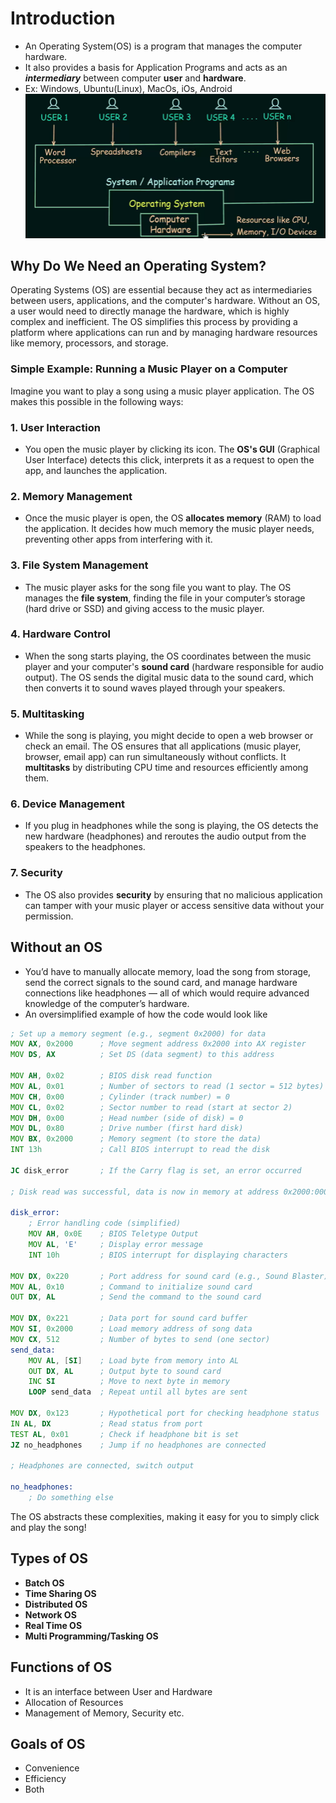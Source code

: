 # Introduction
- An Operating System(OS) is a program that  manages the computer hardware.
- It also provides a basis for Application Programs and acts as an ***intermediary*** between computer **user** and **hardware**.
- Ex:  Windows, Ubuntu(Linux), MacOs, iOs, Android
  ![image](images/image-1.png)

## Why Do We Need an Operating System?

Operating Systems (OS) are essential because they act as intermediaries between users, applications, and the computer's hardware. Without an OS, a user would need to directly manage the hardware, which is highly complex and inefficient. The OS simplifies this process by providing a platform where applications can run and by managing hardware resources like memory, processors, and storage.

### Simple Example: Running a Music Player on a Computer

Imagine you want to play a song using a music player application. The OS makes this possible in the following ways:

### 1. User Interaction
- You open the music player by clicking its icon. The **OS's GUI** (Graphical User Interface) detects this click, interprets it as a request to open the app, and launches the application.

### 2. Memory Management
- Once the music player is open, the OS **allocates memory** (RAM) to load the application. It decides how much memory the music player needs, preventing other apps from interfering with it.

### 3. File System Management
- The music player asks for the song file you want to play. The OS manages the **file system**, finding the file in your computer’s storage (hard drive or SSD) and giving access to the music player.

### 4. Hardware Control
- When the song starts playing, the OS coordinates between the music player and your computer's **sound card** (hardware responsible for audio output). The OS sends the digital music data to the sound card, which then converts it to sound waves played through your speakers.

### 5. Multitasking
- While the song is playing, you might decide to open a web browser or check an email. The OS ensures that all applications (music player, browser, email app) can run simultaneously without conflicts. It **multitasks** by distributing CPU time and resources efficiently among them.

### 6. Device Management
- If you plug in headphones while the song is playing, the OS detects the new hardware (headphones) and reroutes the audio output from the speakers to the headphones.

### 7. Security
- The OS also provides **security** by ensuring that no malicious application can tamper with your music player or access sensitive data without your permission.

## Without an OS
- You’d have to manually allocate memory, load the song from storage, send the correct signals to the sound card, and manage hardware connections like headphones — all of which would require advanced knowledge of the computer’s hardware.
- An oversimplified example of how the code would look like
```asm
; Set up a memory segment (e.g., segment 0x2000) for data
MOV AX, 0x2000      ; Move segment address 0x2000 into AX register
MOV DS, AX          ; Set DS (data segment) to this address

MOV AH, 0x02        ; BIOS disk read function
MOV AL, 0x01        ; Number of sectors to read (1 sector = 512 bytes)
MOV CH, 0x00        ; Cylinder (track number) = 0
MOV CL, 0x02        ; Sector number to read (start at sector 2)
MOV DH, 0x00        ; Head number (side of disk) = 0
MOV DL, 0x80        ; Drive number (first hard disk)
MOV BX, 0x2000      ; Memory segment (to store the data)
INT 13h             ; Call BIOS interrupt to read the disk

JC disk_error       ; If the Carry flag is set, an error occurred

; Disk read was successful, data is now in memory at address 0x2000:0000

disk_error:
    ; Error handling code (simplified)
    MOV AH, 0x0E    ; BIOS Teletype Output
    MOV AL, 'E'     ; Display error message
    INT 10h         ; BIOS interrupt for displaying characters

MOV DX, 0x220       ; Port address for sound card (e.g., Sound Blaster)
MOV AL, 0x10        ; Command to initialize sound card
OUT DX, AL          ; Send the command to the sound card

MOV DX, 0x221       ; Data port for sound card buffer
MOV SI, 0x2000      ; Load memory address of song data
MOV CX, 512         ; Number of bytes to send (one sector)
send_data:
    MOV AL, [SI]    ; Load byte from memory into AL
    OUT DX, AL      ; Output byte to sound card
    INC SI          ; Move to next byte in memory
    LOOP send_data  ; Repeat until all bytes are sent

MOV DX, 0x123       ; Hypothetical port for checking headphone status
IN AL, DX           ; Read status from port
TEST AL, 0x01       ; Check if headphone bit is set
JZ no_headphones    ; Jump if no headphones are connected

; Headphones are connected, switch output

no_headphones:
    ; Do something else

```

The OS abstracts these complexities, making it easy for you to simply click and play the song!

## Types of OS
- **Batch OS**
- **Time Sharing OS**
- **Distributed OS**
- **Network OS**
- **Real Time OS**
- **Multi Programming/Tasking OS**

## Functions of OS
- It is an interface between User and Hardware
- Allocation of Resources
- Management of Memory, Security etc.

## Goals of OS
- Convenience
- Efficiency
- Both